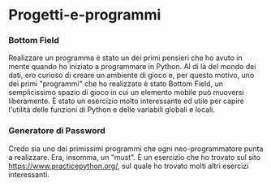 # Progetti-e-programmi
### Bottom Field
Realizzare un programma è stato un dei primi pensieri che ho avuto in mente quando ho iniziato a programmare in Python. Al di là del mondo dei dati, ero curioso di creare un ambiente di gioco e, per questo motivo, uno dei primi "programmi" che ho realizzato è stato Bottom Field, un semplicissimo spazio di gioco in cui un elemento mobile può muoversi liberamente. È stato un esercizio molto interessante ed utile per capire l'utilità delle funzioni di Python e delle variabili globali e locali. 

### Generatore di Password
Credo sia uno dei primissimi programmi che ogni neo-programmatore punta a realizzare. Era, insomma, un "must". È un esercizio che ho trovato sul sito https://www.practicepython.org/, sul quale ho trovato molti altri esercizi interessanti.
